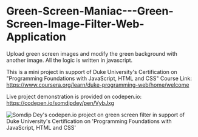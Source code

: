 # Green-Screen-Maniac---Green-Screen-Image-Filter-Web-Application
Upload green screen images and modify the green background with another image. All the logic is written in javascript.

This is a mini project in support of Duke University's Certification on "Programming Foundations with JavaScript, HTML and CSS" 
Course Link: https://www.coursera.org/learn/duke-programming-web/home/welcome 

Live project demonstration is provided on codepen.io: https://codepen.io/somdipdey/pen/VybJxg

![Somdip Dey's codepen.io project on green screen filter in support of Duke University's Certification on 'Programming Foundations with JavaScript, HTML and CSS'](https://user-images.githubusercontent.com/8515608/34474198-c7499382-ef73-11e7-8757-13539396624e.png "Somdip Dey's codepen.io project on green screen filter in support of Duke University's Certification on 'Programming Foundations with JavaScript, HTML and CSS'")
